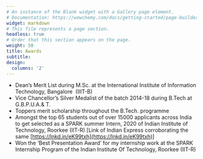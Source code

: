 ```yaml
---
# An instance of the Blank widget with a Gallery page element.
# Documentation: https://wowchemy.com/docs/getting-started/page-builder/
widget: markdown
# This file represents a page section.
headless: true
# Order that this section appears on the page.
weight: 50
title: Awards
subtitle:
design:
  columns: '2'
---
```

- Dean’s Merit List during M.Sc. at the International Institute of Information Technology, Bangalore  (IIIT-B)
- Vice Chancellor’s Silver Medalist of the batch 2014-18 during B.Tech at G.B.P.U.A.& T.
- Toppers merit scholarship throughout the B.Tech. programme 
- Amongst the top 65 students out of over 15000 applicants across India to get selected as a SPARK summer Intern, 2020 of Indian Institute of Technology, Roorkee (IIT-R) [Link of Indian Express corroborating the same [https://lnkd.in/eK99txh](https://lnkd.in/eK99txh)]
- Won the ‘Best Presentation Award’ for my internship work at the SPARK Internship Program of the Indian Institute Of Technology, Roorkee (IIT-R)
